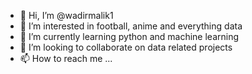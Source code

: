 - 👋 Hi, I’m @wadirmalik1
- 👀 I’m interested in football, anime and everything data
- 🌱 I’m currently learning python and machine learning
- 💞️ I’m looking to collaborate on data related projects
- 📫 How to reach me ...

<!---
wadirmalik1/wadirmalik1 is a ✨ special ✨ repository because its `README.md` (this file) appears on your GitHub profile.
You can click the Preview link to take a look at your changes.
--->
